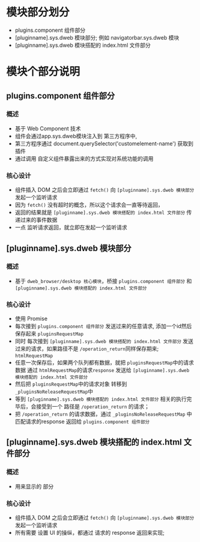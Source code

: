 # 模块部分划分
- plugins.component 组件部分
- \[pluginname\].sys.dweb 模块部分; 例如 navigatorbar.sys.dweb 模块
- \[pluginname\].sys.dweb 模块搭配的 index.html 文件部分  

# 模块个部分说明

## plugins.component 组件部分

### 概述
- 基于 Web Component 技术
- 组件会通过app.sys.dweb模块注入到 第三方程序中, 
- 第三方程序通过 document.querySelector('customelement-name') 获取到插件
- 通过调用 自定义组件暴露出来的方式实现对系统功能的调用

### 核心设计
- 组件插入 DOM 之后会立即通过 `fetch()` 向 `[pluginname].sys.dweb 模块部分` 发起一个监听请求
- 因为 `fetch()` 没有超时的概念，所以这个请求会一直等待返回，
- 返回的结果就是  `[pluginname].sys.dweb 模块搭配的 index.html 文件部分` 传递过来的事件数据
- 一点 监听请求返回，就立即在发起一个监听请求

## \[pluginname\].sys.dweb 模块部分

### 概述
- 基于 `dweb_browser/desktop 核心模块`，桥接 `plugins.component 组件部分` 和 `[pluginname].sys.dweb 模块搭配的 index.html 文件部分`

### 核心设计
- 使用 Promise 
- 每次接到 `plugins.component 组件部分` 发送过来的任意请求, 添加一个id然后保存起来 `pluginsRequestMap`
- 同时 每次接到 `[pluginname].sys.dweb 模块搭配的 index.html 文件部分` 发送过来的请求，如果路径不是 `/operation_return`同样保存期来; `htmlRequestMap`
- 任意一次保存后，如果两个队列都有数据，就把 `pluginsRequestMap`中的请求数据 通过 `htmlRequestMap`的请求`response` 发送给 `[pluginname].sys.dweb 模块搭配的 index.html 文件部分`
- 然后把 `pluginsRequestMap`中的请求对象 转移到 `_pluginsNoReleaseRequestMap`中
- 等到  `[pluginname].sys.dweb 模块搭配的 index.html 文件部分` 相关的执行完毕后，会接受到一个 路径是 `/operation_return` 的请求；
- 把 `/operation_return` 的请求数据，通过 `_pluginsNoReleaseRequestMap` 中匹配请求的response 返回给 `plugins.component 组件部分`

## \[pluginname\].sys.dweb 模块搭配的 index.html 文件部分

### 概述
- 用来显示的 部分


### 核心设计
- 组件插入 DOM 之后会立即通过 `fetch()` 向 `[pluginname].sys.dweb 模块部分` 发起一个监听请求
- 所有需要 设置 UI 的操纵，都通过 请求的 response 返回来实现;